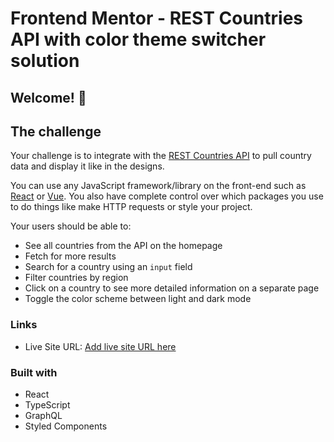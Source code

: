 # Frontend Mentor - REST Countries API with color theme switcher solution

## Welcome! 👋

## The challenge

Your challenge is to integrate with the [REST Countries API](https://restcountries.eu) to pull country data and display it like in the designs.

You can use any JavaScript framework/library on the front-end such as [React](https://reactjs.org) or [Vue](https://vuejs.org). You also have complete control over which packages you use to do things like make HTTP requests or style your project.

Your users should be able to:

- See all countries from the API on the homepage
- Fetch for more results
- Search for a country using an `input` field
- Filter countries by region
- Click on a country to see more detailed information on a separate page
- Toggle the color scheme between light and dark mode

### Links

- Live Site URL: [Add live site URL here](https://your-live-site-url.com)

### Built with

- React
- TypeScript
- GraphQL
- Styled Components
